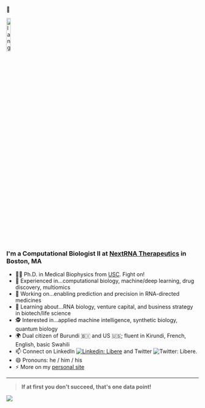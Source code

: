 :wave:
<p align="left"><img width=15%" src="https://github.com/alansmathew/alansmathew/raw/master/lang.gif" alt="lang image here" /></p>
  
<!---![Header image](https://raw.githubusercontent.com/jayrajroshan/jayrajroshan/master/Assets/myHeader.jpg)--->

### I'm a Computational Biologist II at [NextRNA Therapeutics](https://www.nextrnatx.com/) in Boston, MA 

- 👨‍🔬 Ph.D. in Medical Biophysics from [USC](https://www.usc.edu/). Fight on!  
- 📖 Experienced in...computational biology, machine/deep learning, drug discovery, multiomics
- 🔭 Working on...enabling prediction and precision in RNA-directed medicines 
- 🌱 Learning about...RNA biology, venture capital, and business strategy in biotech/life science 
- 🕵️ Interested in...applied machine intelligence, synthetic biology, quantum biology
- 🌍 Dual citizen of Burundi :burundi: and US :us:; fluent in Kirundi, French, English, basic Swahili
- 📫 Connect on LinkedIn [![Linkedin: Libere](https://img.shields.io/badge/-LibereNdacayisaba-blue?style=flat-square&logo=Linkedin&logoColor=white&link=https://www.linkedin.com/in/ndacayisaba/)](https://www.linkedin.com/in/ndacayisaba/) and Twitter ![Twitter: Libere](https://img.shields.io/twitter/follow/libertatemN?style=social). 
- 😄 Pronouns: he / him / his 
- ⚡ More on my [personal site](https://liberendacayisaba.com/)
  
---
  > **If at first you don't succeed, that's one data point!** 
<a href="">
  <img align="centre" src="https://github-readme-stats.vercel.app/api?username=libertatem&count_private=true&include_all_commits=true&show_icons=true&title_color=990000&text_color=faf7f7&icon_color=990000&bg_color=FFC72C" />
<a />
  
<!--
![Top Langs](https://github-readme-stats.vercel.app/api/top-langs/?username=libertatem&layout=compact&title_color=007bff&text_color=e7e7e7&icon_color=007bff&bg_color=171c28)
  
  ## <h3 align="left">Some GitHub Stats</h3>
  <a href="hhttps://github.com/libertatem?tab=followers">
    <img src="https://img.shields.io/github/followers/libertatem?tab=followers?label=blue&logo=github&style=for-the-badge" alt="GitHub badge" />
  </a>
 
**libertatem/libertatem** is a ✨ _special_ ✨ repository because its `README.md` (this file) appears on your GitHub profile.
Here are some ideas to get you started:
- ⚡ Fun fact: ...
-->
